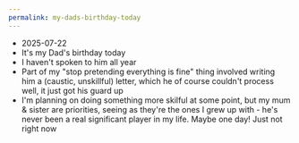 ```yaml
---
permalink: my-dads-birthday-today
---
```


- 2025-07-22
- It's my Dad's birthday today
- I haven't spoken to him all year
- Part of my "stop pretending everything is fine" thing involved writing him a (caustic, unskillful) letter, which he of course couldn't process well, it just got his guard up 
- I'm planning on doing something more skilful at some point, but my mum & sister are priorities, seeing as they're the ones I grew up with - he's never been a real significant player in my life. Maybe one day! Just not right now